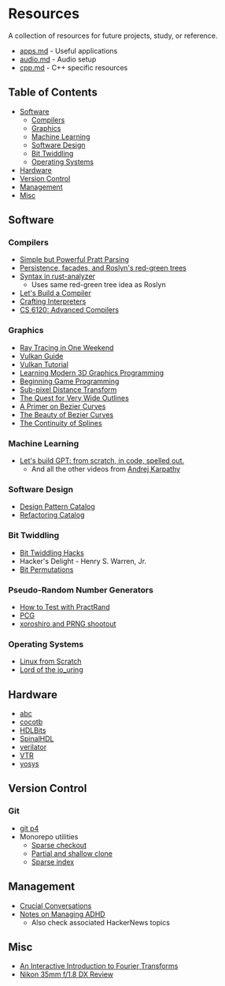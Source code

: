 # Resources
A collection of resources for future projects, study, or reference.

* [apps.md](apps.md) - Useful applications
* [audio.md](audio.md) - Audio setup
* [cpp.md](cpp.md) - C++ specific resources

## Table of Contents
* [Software](#software)
  * [Compilers](#compilers)
  * [Graphics](#graphics)
  * [Machine Learning](#machine-learning)
  * [Software Design](#software-design)
  * [Bit Twiddling](#bit-twiddling)
  * [Operating Systems](#operating-systems)
* [Hardware](#hardware)
* [Version Control](#version-control)
* [Management](#management)
* [Misc](#misc)

## Software

### Compilers
* [Simple but Powerful Pratt Parsing](https://matklad.github.io/2020/04/13/simple-but-powerful-pratt-parsing.html)
* [Persistence, facades, and Roslyn's red-green trees](https://ericlippert.com/2012/06/08/red-green-trees)
* [Syntax in rust-analyzer](https://github.com/rust-lang/rust-analyzer/blob/master/docs/dev/syntax.md)
  * Uses same red-green tree idea as Roslyn
* [Let's Build a Compiler](https://compilers.iecc.com/crenshaw)
* [Crafting Interpreters](https://craftinginterpreters.com)
* [CS 6120: Advanced Compilers](https://www.cs.cornell.edu/courses/cs6120)

### Graphics
* [Ray Tracing in One Weekend](https://raytracing.github.io)
* [Vulkan Guide](https://vkguide.dev)
* [Vulkan Tutorial](https://vulkan-tutorial.com/Introduction)
* [Learning Modern 3D Graphics Programming](https://paroj.github.io/gltut)
* [Beginning Game Programming](https://lazyfoo.net/tutorials/SDL)
* [Sub-pixel Distance Transform](https://acko.net/blog/subpixel-distance-transform)
* [The Quest for Very Wide Outlines](https://bgolus.medium.com/the-quest-for-very-wide-outlines-ba82ed442cd9)
* [A Primer on Bezier Curves](https://pomax.github.io/bezierinfo)
* [The Beauty of Bezier Curves](https://www.youtube.com/watch?v=aVwxzDHniEw)
* [The Continuity of Splines](https://www.youtube.com/watch?v=jvPPXbo87ds)

### Machine Learning
* [Let's build GPT: from scratch, in code, spelled out.](https://www.youtube.com/watch?v=kCc8FmEb1nY)
  * And all the other videos from [Andrej Karpathy](https://www.youtube.com/@AndrejKarpathy)

### Software Design
* [Design Pattern Catalog](https://refactoring.guru/design-patterns/catalog)
* [Refactoring Catalog](https://refactoring.guru/refactoring/catalog)

### Bit Twiddling
* [Bit Twiddling Hacks](https://graphics.stanford.edu/~seander/bithacks.html)
* Hacker's Delight - Henry S. Warren, Jr.
* [Bit Permutations](https://programming.sirrida.de/bit_perm.html)

### Pseudo-Random Number Generators
* [How to Test with PractRand](https://www.pcg-random.org/posts/how-to-test-with-practrand.html)
* [PCG](https://www.pcg-random.org/index.html)
* [xoroshiro and PRNG shootout](https://prng.di.unimi.it/)

### Operating Systems
* [Linux from Scratch](https://www.linuxfromscratch.org)
* [Lord of the io_uring](https://unixism.net/loti/)

## Hardware
* [abc](https://github.com/berkeley-abc/abc)
* [cocotb](https://github.com/cocotb/cocotb)
* [HDLBits](https://hdlbits.01xz.net/wiki/Main_Page)
* [SpinalHDL](https://github.com/SpinalHDL/SpinalHDL)
* [verilator](https://github.com/verilator/verilator)
* [VTR](https://github.com/verilog-to-routing/vtr-verilog-to-routing)
* [yosys](https://github.com/YosysHQ/yosys)

## Version Control

### Git
* [git p4](https://git-scm.com/docs/git-p4)
* Monorepo utilities
  * [Sparse checkout](https://github.blog/2020-01-17-bring-your-monorepo-down-to-size-with-sparse-checkout/)
  * [Partial and shallow clone](https://github.blog/2020-12-21-get-up-to-speed-with-partial-clone-and-shallow-clone/)
  * [Sparse index](https://github.blog/2021-11-10-make-your-monorepo-feel-small-with-gits-sparse-index/)

## Management

* [Crucial Conversations](https://www.goodreads.com/book/show/15014.Crucial_Conversations)
* [Notes on Managing ADHD](https://borretti.me/article/notes-on-managing-adhd)
  * Also check associated HackerNews topics

## Misc
* [An Interactive Introduction to Fourier Transforms](https://www.jezzamon.com/fourier)
* [Nikon 35mm f/1.8 DX Review](https://www.kenrockwell.com/nikon/35mm-f18.htm)

